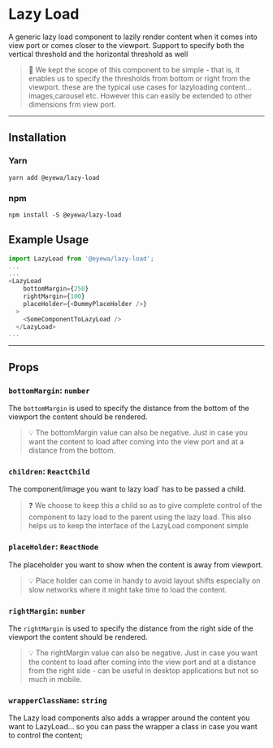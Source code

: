# Lazy Load

  A generic lazy load component to lazily render content when it comes into view port or comes closer to the viewport. Support to specify both the vertical threshold and the horizontal threshold as well

  > 🚧 We kept the scope of this component to be simple - that is, it enables us to specify the thresholds from bottom or right from the viewport. these are the typical use cases for lazyloading content... images,carousel etc. However this can easily be extended to other dimensions frm view port.

---

## Installation

### Yarn

    yarn add @eyewa/lazy-load

### npm

    npm install -S @eyewa/lazy-load

## Example Usage

```javascript
import LazyLoad from '@eyewa/lazy-load';
...
...
<LazyLoad
    bottomMargin={250}
    rightMargin={100}
    placeHolder={<DummyPlaceHolder />}
  >
    <SomeComponentToLazyLoad />
  </LazyLoad>
...

```

---

## **Props**

### **`bottomMargin`**: `number`

The `bottomMargin` is used to specify the distance from the bottom of the viewport the content should be rendered.

> 💡 The bottomMargin value can also be negative. Just in case you want the content to load after coming into the view port and at a distance from the bottom.

### **`children`**: `ReactChild`

The component/image you want to lazy load` has to be passed a child.

> ❓ We choose to keep this a child so as to give complete control of the component to lazy load to the parent using the lazy load. This also helps us to keep the interface of the LazyLoad component simple

### **`placeHolder`**: `ReactNode`

The placeholder you want to show when the content is away from viewport.

> 💡 Place holder can come in handy to avoid layout shifts especially on slow networks where it might take time to load the content.

### **`rightMargin`**: `number`

The `rightMargin` is used to specify the distance from the right side of the viewport the content should be rendered.

> 💡 The rightMargin value can also be negative. Just in case you want the content to load after coming into the view port and at a distance from the right side - can be useful in desktop applications but not so much in mobile.

### **`wrapperClassName`**: `string`

The Lazy load components also adds a wrapper around the content you want to LazyLoad... so you can pass the wrapper a class in case you want to control the content;

